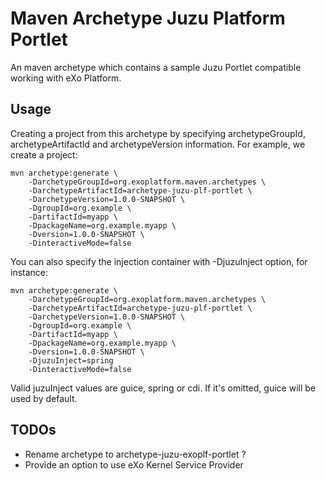 Maven Archetype Juzu Platform Portlet
=====================

An maven archetype which contains a sample Juzu Portlet compatible working with eXo Platform.

## Usage

Creating a project from this archetype by specifying archetypeGroupId, archetypeArtifactId and archetypeVersion information.
For example, we create a project:

```
mvn archetype:generate \
    -DarchetypeGroupId=org.exoplatform.maven.archetypes \
    -DarchetypeArtifactId=archetype-juzu-plf-portlet \
    -DarchetypeVersion=1.0.0-SNAPSHOT \
    -DgroupId=org.example \
    -DartifactId=myapp \
    -DpackageName=org.example.myapp \
    -Dversion=1.0.0-SNAPSHOT \
    -DinteractiveMode=false
```

You can also specify the injection container with -DjuzuInject option, for instance:

```
mvn archetype:generate \
    -DarchetypeGroupId=org.exoplatform.maven.archetypes \
    -DarchetypeArtifactId=archetype-juzu-plf-portlet \
    -DarchetypeVersion=1.0.0-SNAPSHOT \
    -DgroupId=org.example \
    -DartifactId=myapp \
    -DpackageName=org.example.myapp \
    -Dversion=1.0.0-SNAPSHOT \
    -DjuzuInject=spring
    -DinteractiveMode=false
```

Valid juzuInject values are guice, spring or cdi. If it's omitted, guice will be used by default.


## TODOs
- Rename archetype to archetype-juzu-exoplf-portlet ?
- Provide an option to use eXo Kernel Service Provider